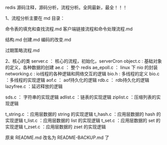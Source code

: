 redis 源码注释，源码分析，流程分析。全网最新，最全！！！

1、流程分析主要在 md 目录：

命令表的填充和查找流程.md
客户端链接流程和命令处理流程.md

结构.md
创建.md
编码的改变.md

过期策略流程.md


2、核心的类
server.c ： 核心的流程，初始化，serverCron
object.c :  基础对象的定义，各种数据的创建
ae.c ： 整个 redis 
ae_epoll.c ： linux 下 nio 的封装
networking.c : io线程的各种逻辑和网络交互的逻辑
bio.h : 多线程的定义
bio.c ：多线程的实现逻辑
aof.c ： aof持久化的逻辑
rdb.c ： rdb持久化的逻辑
lazyfree.c ：延迟释放的逻辑


sds.c ： 字符串的实现逻辑
adlist.c ：链表的实现逻辑
ziplist.c ：压缩列表的实现逻辑

t_string.c ：应用层数据的 string 的实现逻辑
t_hash.c ：应用层数据的 hash 的实现逻辑
t_list.c ：应用层数据的 list 的实现逻辑
t_set.c ：应用层数据的 set 的实现逻辑
t_zset.c ：应用层数据的 zset 的实现逻辑


原来 README.md 改名为 README-BACKUP.md 了